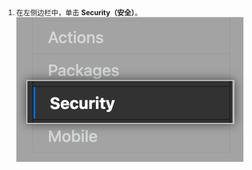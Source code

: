 1. 在左侧边栏中，单击 **Security（安全）**。 ![安全侧边栏](/assets/images/enterprise/3.2/management-console/sidebar-security.png)
